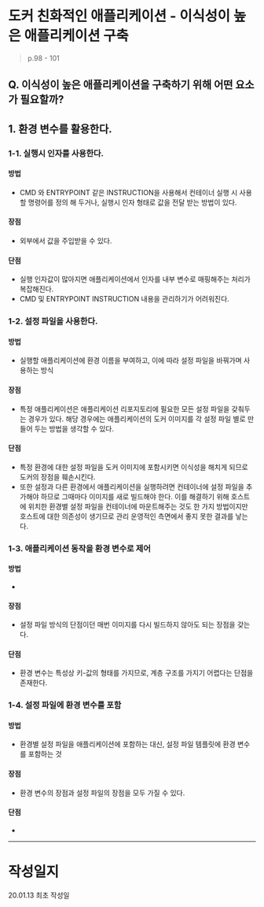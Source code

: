 # 도커 친화적인 애플리케이션 - 이식성이 높은 애플리케이션 구축

> p.98 - 101



## Q. 이식성이 높은 애플리케이션을 구축하기 위해 어떤 요소가 필요할까?



## 1. 환경 변수를 활용한다.



### 1-1. 실행시 인자를 사용한다.

#### 방법 

* CMD 와 ENTRYPOINT 같은 INSTRUCTION을 사용해서 컨테이너 실행 시 사용할 명령어를 정의 해 두거나, 실행시 인자 형태로 값을 전달 받는 방법이 있다.

#### 장점

* 외부에서 값을 주입받을 수 있다.

#### 단점

* 실행 인자값이 많아지면 애플리케이션에서 인자를 내부 변수로 매핑해주는 처리가 복잡해진다.
* CMD 및 ENTRYPOINT INSTRUCTION 내용을 관리하기가 어려워진다.



### 1-2. 설정 파일을 사용한다.

#### 방법 

* 실행할 애플리케이션에 환경 이름을 부여하고, 이에 따라 설정 파일을 바꿔가며 사용하는 방식

#### 장점

* 특정 애플리케이션은 애플리케이션 리포지토리에 필요한 모든 설정 파일을 갖춰두는 경우가 있다. 해당 경우에는 애플리케이션의 도커 이미지를 각 설정 파일 별로 만들어 두는 방법을 생각할 수 있다.

#### 단점

* 특정 환경에 대한 설정 파일을 도커 이미지에 포함시키면 이식성을 해치게 되므로 도커의 장점을 훼손시킨다.
* 또한 설정과 다른 환경에서 애플리케이션을 실행하려면 컨테이너에 설정 파일을 추가해야 하므로 그때마다 이미지를 새로 빌드해야 한다. 이를 해결하기 위해 호스트에 위치한 환경별 설정 파일을 컨테이너에 마운트해주는 것도 한 가지 방법이지만 호스트에 대한 의존성이 생기므로 관리 운영적인 측면에서 좋지 못한 결과를 낳는다.

### 1-3. 애플리케이션 동작을 환경 변수로 제어

#### 방법 

* 

#### 장점

* 설정 파일 방식의 단점이던 매번 이미지를 다시 빌드하지 않아도 되는 장점을 갖는다.

#### 단점

* 환경 변수는 특성상 키-값의 형태를 가지므로, 계층 구조를 가지기 어렵다는 단점을 존재한다.



### 1-4. 설정 파일에  환경 변수를 포함

#### 방법

* 환경별 설정 파일을 애플리케이션에 포함하는 대신, 설정 파일 템플릿에 환경 변수를 포함하는 것

#### 장점

* 환경 변수의 장점과 설정 파일의 장점을 모두 가질 수 있다.

#### 단점

* 







____________

# 작성일지

20.01.13	최초 작성일

